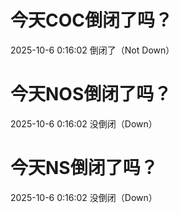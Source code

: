 # 今天COC倒闭了吗？

2025-10-6 0:16:02 倒闭了（Not Down）

# 今天NOS倒闭了吗？

2025-10-6 0:16:02 没倒闭（Down）

# 今天NS倒闭了吗？

2025-10-6 0:16:02 没倒闭（Down）

